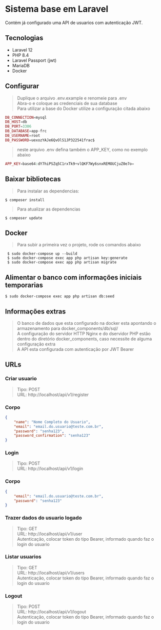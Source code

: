 # Sistema base em Laravel
Contém já configurado uma API de usuarios com autenticação JWT. <br>

## Tecnologias

- Laravel 12 <br>
- PHP 8.4 <br>
- Laravel Passport (jwt) <br>
- MariaDB <br>
- Docker <br>

## Configurar

> Duplique o arquivo .env.example e renomeie para .env <br>
> Abra-o e coloque as credenciais de sua database <br> 
> Para utilizar a base do Docker utilize a configuração citada abaixo

```php
DB_CONNECTION=mysql
DB_HOST=db
DB_PORT=3306
DB_DATABASE=app-frc
DB_USERNAME=root
DB_PASSWORD=uexozYAJe6QvOlS1JP322541frac$
```

> neste arquivo .env defina também o APP_KEY, como no exemplo abaixo

```php
APP_KEY=base64:dY7hiPSZq5C1rxTk9+vlQKF7Wy6snxREMOUCjuZ0e7o=
```

## Baixar bibliotecas


> Para instalar as dependencias: 

`$ composer install` <br>

> Para atualizar as dependencias

`$ composer update` <br>

## Docker 

> Para subir a primeira vez o projeto, rode os comandos abaixo

` $ sudo docker-compose up --build`  <br>
` $ sudo docker-compose exec app php artisan key:generate` <br>
` $ sudo docker-compose exec app php artisan migrate` <br>


## Alimentar o banco com informações iniciais temporarias

` $ sudo docker-compose exec app php artisan db:seed ` <br>


## Informações extras
> O banco de dados que esta configurado na docker esta apontando o armazenamento para docker_components/db/sql/ <br>
> A configuração do servidor HTTP Nginx e do dservidor PHP estão dentro do diretório docker_components, caso necessite de alguma configuração extra <br>
> A API esta configurada com autenticação por JWT Bearer<br>

## URLs 

### Criar usuario
> Tipo: POST <br>
> URL: http://localhost/api/v1/register  <br>

### Corpo

```JSON
{
    "name": "Nome Completo do Usuario",
    "email": "email.do.usuario@teste.com.br",
    "password": "senha123",
    "password_confirmation": "senha123"
}
```

### Login
> Tipo: POST <br>
> URL: http://localhost/api/v1/login  <br>

### Corpo

```JSON
{
    "email": "email.do.usuario@teste.com.br",
    "password": "senha123"
}
```

### Trazer dados do usuario logado
> Tipo: GET <br>
> URL: http://localhost/api/v1/user  <br>
> Autenticação, colocar token do tipo Bearer, informado quando faz o login do usuario

### Listar usuarios
> Tipo: GET <br>
> URL: http://localhost/api/v1/users <br>
> Autenticação, colocar token do tipo Bearer, informado quando faz o login do usuario

### Logout
> Tipo: POST <br>
> URL: http://localhost/api/v1/logout <br>
> Autenticação, colocar token do tipo Bearer, informado quando faz o login do usuario